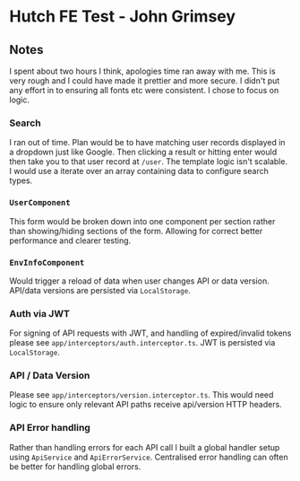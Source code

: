 # Hutch FE Test - John Grimsey

## Notes

I spent about two hours I think, apologies time ran away with me.
This is very rough and I could have made it prettier and more secure. I didn't put any effort in to ensuring all fonts etc were consistent. I chose to focus on logic.

### Search

I ran out of time. Plan would be to have matching user records displayed in a dropdown just like Google. Then clicking a result or hitting enter would then take you to that user record at `/user`.
The template logic isn't scalable. I would use a iterate over an array containing data to configure search types.

### `UserComponent`

This form would be broken down into one component per section rather than showing/hiding sections of the form.
Allowing for correct better performance and clearer testing.

### `EnvInfoComponent`

Would trigger a reload of data when user changes API or data version.
API/data versions are persisted via `LocalStorage`.

### Auth via JWT

For signing of API requests with JWT, and handling of expired/invalid tokens please see `app/interceptors/auth.interceptor.ts`. 
JWT is persisted via `LocalStorage`.

### API / Data Version

Please see `app/interceptors/version.interceptor.ts`. This would need logic to ensure only relevant API paths receive api/version HTTP headers.

### API Error handling

Rather than handling errors for each API call I built a global handler setup using `ApiService` and `ApiErrorService`. Centralised error handling can often be better for handling global errors.
